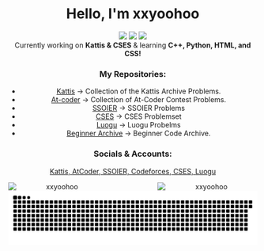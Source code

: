 <h1 align="center">Hello, I'm xxyoohoo </h1>
<!--<h2 align="center"> Vocalist, Flautist, Pianist, Swimmer, Debater, Programmer! <3</h2> -->
  
<!-- Page views and stuff -->

<section align = "center">
<img src="https://img.shields.io/github/last-commit/xxyoohoo/KattisJudge.cpp?style=for-the-badge">
<img src="https://komarev.com/ghpvc/?username=xxyoohoo&style=for-the-badge">
<img src="https://img.shields.io/github/followers/xxyoohoo?style=for-the-badge&color=blueviolet">

<section align = "center">
 Currently working on <strong>Kattis & CSES</strong> & learning <strong>C++, Python, HTML, and CSS!</strong>
</section>

<h3 align="center">My Repositories:</h3>

- [Kattis](https://github.com/xxyoohoo/KattisJudge.cpp) -> Collection of the Kattis Archive Problems.
- [At-coder](https://github.com/xxyoohoo/AtCoder-Japan) -> Collection of At-Coder Contest Problems.
- [SSOIER](https://github.com/xxyoohoo/SSOIER) -> SSOIER Problems
- [CSES](https://github.com/xxyoohoo/CSES) -> CSES Problemset
- [Luogu](https://github.com/xxyoohoo/Luogu) -> Luogu Probelms
- [Beginner Archive](https://github.com/xxyoohoo/Random-Stuff ) -> Beginner Code Archive.


<h3 align="center"> Socials & Accounts:</h3>

[Kattis, ](https://open.kattis.com/users/xxyoohoo)
[AtCoder, ](https://atcoder.jp/users/xxyoohoo)
[SSOIER, ](http://ybt.ssoier.cn:8088/userinfo.php?name=xxyoohoo)
[Codeforces, ](https://codeforces.com/profile/xxyoohoo)
[CSES, ](https://codeforces.com/profile/xxyoohoo)
[Luogu ](https://www.luogu.com.cn/user/579545)

<!-- Languages stuff -->
<!-- <h3 align="center">Languages:</h3>

<p align="center">
  <a href="https://www.w3schools.com/cpp/" target="_blank" rel="noreferrer"><img src="https://raw.githubusercontent.com/devicons/devicon/master/icons/cplusplus/cplusplus-original.svg" alt="cplusplus" width="40" height="40"/></a>
  <a href="https://www.w3schools.com/css/" target="_blank" rel="noreferrer"><img src="https://raw.githubusercontent.com/devicons/devicon/master/icons/css3/css3-original-wordmark.svg" alt="css3" width="40" height="40"/></a>
  <a href="https://www.w3.org/html/" target="_blank" rel="noreferrer"><img src="https://raw.githubusercontent.com/devicons/devicon/master/icons/html5/html5-original-wordmark.svg" alt="html5" width="40" height="40"/></a>
  <a href="https://www.python.org" target="_blank" rel="noreferrer"><img src="https://raw.githubusercontent.com/devicons/devicon/master/icons/python/python-original.svg" alt="python" width="40" height="40"/></a>
</p>


<!-- stats -->



<p><img align="left" src="https://github-readme-stats.vercel.app/api?username=xxyoohoo&show_icons=true&locale=en" alt="xxyoohoo" width="40%" height="40%" /></p>
<p><img align="right" src="https://github-readme-streak-stats.herokuapp.com/?user=xxyoohoo&" alt="xxyoohoo" width="40%" height="40%" /></p>


<!-- Snake GIF -->
<p align="center">
  <img src="https://github.com/xxyoohoo/xxyoohoo/blob/output/github-snake-dark.svg" alt="snake gif" />
</p>
